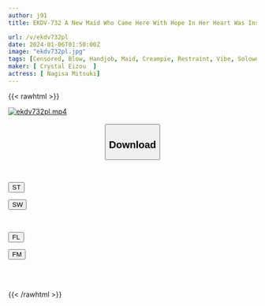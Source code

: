 ```yaml
---
author: j91
title: EKDV-732 A New Maid Who Came Here With Hope In Her Heart Was Inseminated And Trained In Convulsive Treatment From Morning Till Night. She Was Raped To The Point Where She Wanted To Cry By A Man Who Felt Nothing But Disgust... Mitsuki Nagisa

url: /v/ekdv732pl
date: 2024-01-06T01:50:00Z
image: "ekdv732pl.jpg"
tags: [Censored, Blow, Handjob, Maid, Creampie, Restraint, Vibe, Solowork, Masturbation, Cunnilingus, Gal, Cowgirl, Finger Fuck, Electric Massager, 69, Deep Throating, Close Up, Spanking, Back	]
maker: [ Crystal Eizou  ]
actress: [ Nagisa Mitsuki]
---
```



{{< rawhtml >}}

<div class="video" data-videoid="vVODwayeoMt4G98">
    <a href="javascript:;">
        <img src="/v/ekdv732pl/ekdv732pl.jpg" width="WIDTH" height="HEIGHT" alt="ekdv732pl.mp4" loading="lazy">
    </a>
</div>

<script type="text/javascript" src="https://j91.asia/asset/on-demand-st.js"></script>

<br>
  <link rel="stylesheet" href="https://j91.asia/asset/bs5.css">
  
  <center>
  <button class="btn btn-primary" type="button" data-bs-toggle="collapse" data-bs-target=".multi-collapse" aria-expanded="false" aria-controls="multiCollapseExample1 multiCollapseExample2"><h2>Download</h2></button></center>
</p>
<div class="row">
  <div class="col">
    <div class="collapse multi-collapse" id="multiCollapseExample1">
      <div class="card card-body">
	      	      <br>
<div class="buttons">  
<p><a href="https://streamtape.to/v/vVODwayeoMt4G98" target="_blank"><button class="btn-hover color-3"><i class="fa fa-download"></i> ST</button></a></p>
<p><a href="https://flaswish.com/fmlxyy291fhr" target="_blank"><button class="btn-hover color-2"><i class="fa fa-download"></i> SW</button></a></p></div>
    </div>
  </div>
</div>
  <div class="col">
    <div class="collapse multi-collapse" id="multiCollapseExample2">
      <div class="card card-body">
	      <br>
<div class="buttons">
<p><a href="https://filelions.site/f/ti9321ii99f2" target="_blank"><button class="btn-hover color-9"><i class="fa fa-download"></i> FL</button></a></p>
<p><a href="https://filemoon.sx/d/1d6bw3pfjgvy" target="_blank"><button class="btn-hover color-8"><i class="fa fa-download"></i> FM</button></a></p></div>
<br><br>
      </div>
    </div>
  </div>
</div>

{{< /rawhtml >}}